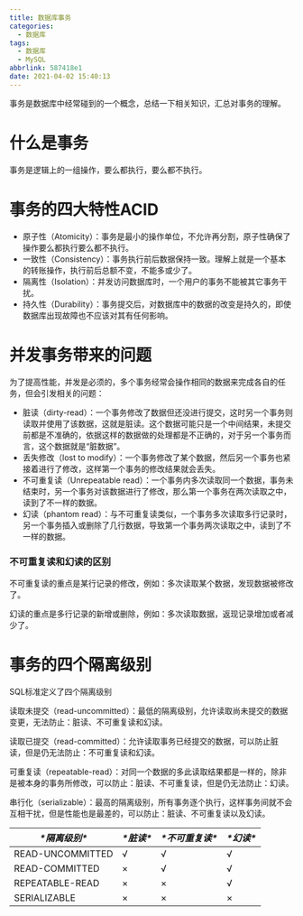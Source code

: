 ```yaml
---
title: 数据库事务
categories:
  - 数据库
tags:
  - 数据库
  - MySQL
abbrlink: 587418e1
date: 2021-04-02 15:40:13
---
```


事务是数据库中经常碰到的一个概念，总结一下相关知识，汇总对事务的理解。

<!-- more -->

# 什么是事务

事务是逻辑上的一组操作，要么都执行，要么都不执行。



# 事务的四大特性ACID

* 原子性（Atomicity）：事务是最小的操作单位，不允许再分割，原子性确保了操作要么都执行要么都不执行。
* 一致性（Consistency）：事务执行前后数据保持一致。理解上就是一个基本的转账操作，执行前后总额不变，不能多或少了。
* 隔离性（Isolation）：并发访问数据库时，一个用户的事务不能被其它事务干扰。
* 持久性（Durability）：事务提交后，对数据库中的数据的改变是持久的，即使数据库出现故障也不应该对其有任何影响。



# 并发事务带来的问题

为了提高性能，并发是必须的，多个事务经常会操作相同的数据来完成各自的任务，但会引发相关的问题：

* 脏读（dirty-read）：一个事务修改了数据但还没进行提交，这时另一个事务则读取并使用了该数据，这就是脏读。这个数据可能只是一个中间结果，未提交前都是不准确的，依据这样的数据做的处理都是不正确的，对于另一个事务而言，这个数据就是“脏数据”。
* 丢失修改（lost to modify）：一个事务修改了某个数据，然后另一个事务也紧接着进行了修改，这样第一个事务的修改结果就会丢失。
* 不可重复读（Unrepeatable read）：一个事务内多次读取同一个数据，事务未结束时，另一个事务对该数据进行了修改，那么第一个事务在两次读取之中，读到了不一样的数据。
* 幻读（phantom read）：与不可重复读类似，一个事务多次读取多行记录时，另一个事务插入或删除了几行数据，导致第一个事务两次读取之中，读到了不一样的数据。



### 不可重复读和幻读的区别

不可重复读的重点是某行记录的修改，例如：多次读取某个数据，发现数据被修改了。

幻读的重点是多行记录的新增或删除，例如：多次读取数据，返现记录增加或者减少了。



# 事务的四个隔离级别

SQL标准定义了四个隔离级别

读取未提交（read-uncommitted）：最低的隔离级别，允许读取尚未提交的数据变更，无法防止：脏读、不可重复读和幻读。

读取已提交（read-committed）：允许读取事务已经提交的数据，可以防止脏读，但是仍无法防止：不可重复读和幻读。

可重复读（repeatable-read）：对同一个数据的多此读取结果都是一样的，除非是被本身的事务所修改，可以防止：脏读、不可重复读，但是仍无法防止：幻读。

串行化（serializable）：最高的隔离级别，所有事务逐个执行，这样事务间就不会互相干扰，但是性能也是最差的，可以防止：脏读、不可重复读以及幻读。



| ***\*隔离级别\**** | ***\*脏读\**** | ***\*不可重复读\**** | ***\*幻读\**** |
| ------------------ | -------------- | -------------------- | ---------------- |
| READ-UNCOMMITTED   | √              | √                    | √                |
| READ-COMMITTED     | ×              | √                    | √                |
| REPEATABLE-READ    | ×              | ×                    | √                |
| SERIALIZABLE       | ×              | ×                    | ×                |

